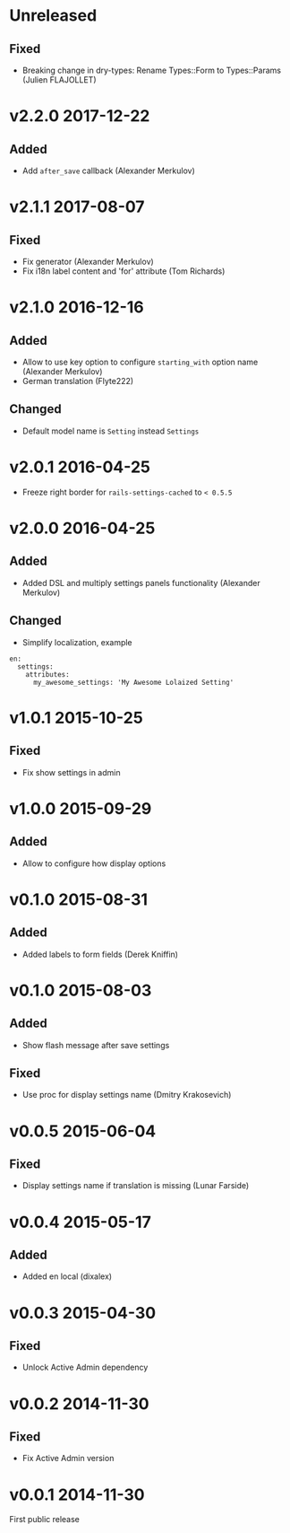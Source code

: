 # Unreleased

## Fixed
- Breaking change in dry-types: Rename Types::Form to Types::Params (Julien FLAJOLLET)

# v2.2.0 2017-12-22

## Added

- Add `after_save` callback (Alexander Merkulov)

# v2.1.1 2017-08-07

## Fixed

- Fix generator (Alexander Merkulov)
- Fix i18n label content and 'for' attribute (Tom Richards)

# v2.1.0 2016-12-16

## Added

- Allow to use key option to configure `starting_with` option name (Alexander Merkulov)
- German translation (Flyte222)

## Changed

- Default model name is `Setting` instead `Settings`

# v2.0.1 2016-04-25

- Freeze right border for `rails-settings-cached` to `< 0.5.5`

# v2.0.0 2016-04-25

## Added

- Added DSL and multiply settings panels functionality (Alexander Merkulov)

## Changed

- Simplify localization, example

```
en:
  settings:
    attributes:
      my_awesome_settings: 'My Awesome Lolaized Setting'
```

# v1.0.1 2015-10-25

## Fixed

- Fix show settings in admin

# v1.0.0 2015-09-29

## Added

- Allow to configure how display options

# v0.1.0 2015-08-31

## Added

- Added labels to form fields (Derek Kniffin)

# v0.1.0 2015-08-03

## Added

- Show flash message after save settings

## Fixed

- Use proc for display settings name (Dmitry Krakosevich)

# v0.0.5 2015-06-04

## Fixed

- Display settings name if translation is missing (Lunar Farside)

# v0.0.4 2015-05-17

## Added

- Added en local (dixalex)

# v0.0.3 2015-04-30

## Fixed

- Unlock Active Admin dependency

# v0.0.2 2014-11-30

## Fixed

- Fix Active Admin version

# v0.0.1 2014-11-30

First public release
